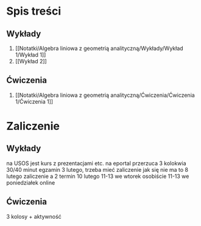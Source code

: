 # Spis treści
## Wykłady
1. [[Notatki/Algebra liniowa z geometrią analityczną/Wykłady/Wykład 1/Wykład 1]]
2. [[Wykład 2]]

## Ćwiczenia
1. [[Notatki/Algebra liniowa z geometrią analityczną/Ćwiczenia/Ćwiczenia 1/Ćwiczenia 1]]

# Zaliczenie
## Wykłady
na USOS jest kurs z prezentacjami etc. na eportal przerzuca
3 kolokwia 30/40 minut
egzamin 3 lutego, trzeba mieć zaliczenie jak się nie ma to 8 lutego zaliczenie a 2 termin 10 lutego
11-13 we wtorek osobiście
11-13 we poniedziałek online

## Ćwiczenia
3 kolosy + aktywność